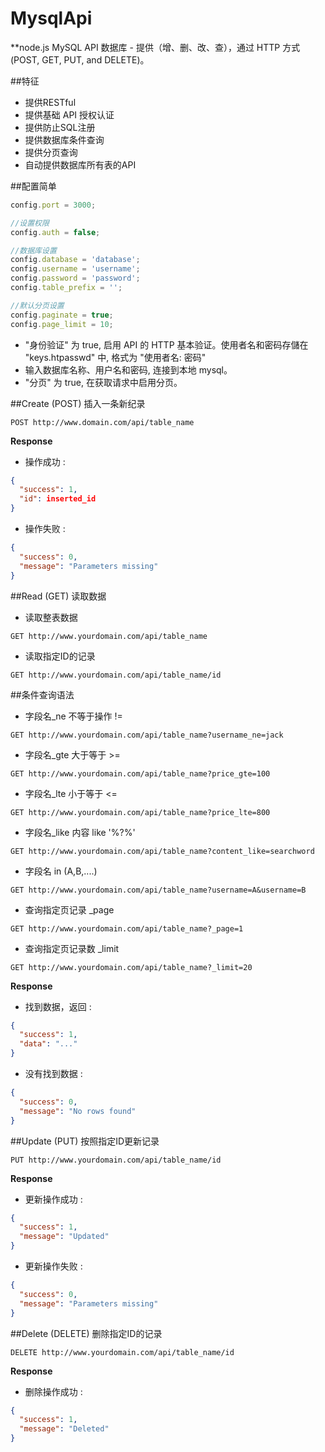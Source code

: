 # MysqlApi
**node.js MySQL API 数据库 - 提供（增、删、改、查），通过 HTTP 方式 (POST, GET, PUT, and DELETE)。

##特征
- 提供RESTful
- 提供基础 API 授权认证
- 提供防止SQL注册
- 提供数据库条件查询
- 提供分页查询
- 自动提供数据库所有表的API

##配置简单
```javascript
config.port = 3000;

//设置权限
config.auth = false;

//数据库设置
config.database = 'database';
config.username = 'username';
config.password = 'password';
config.table_prefix = '';

//默认分页设置
config.paginate = true;
config.page_limit = 10;
```
- "身份验证" 为 true, 启用 API 的 HTTP 基本验证。使用者名和密码存儲在 "keys.htpasswd" 中, 格式为 "使用者名: 密码"
- 输入数据库名称、用户名和密码, 连接到本地 mysql。
- "分页" 为 true, 在获取请求中启用分页。

##Create (POST)
插入一条新纪录

```
POST http://www.domain.com/api/table_name
```
**Response**
- 操作成功 :
```json
{
  "success": 1,
  "id": inserted_id
}
```
- 操作失败 :
```json
{
  "success": 0,
  "message": "Parameters missing"
}
```

##Read (GET)
读取数据

- 读取整表数据
```
GET http://www.yourdomain.com/api/table_name
```
- 读取指定ID的记录
```
GET http://www.yourdomain.com/api/table_name/id
```

##条件查询语法

- 字段名_ne  不等于操作 != 
```
GET http://www.yourdomain.com/api/table_name?username_ne=jack
```
- 字段名_gte 大于等于 >= 
```
GET http://www.yourdomain.com/api/table_name?price_gte=100
```
- 字段名_lte 小于等于 <= 
```
GET http://www.yourdomain.com/api/table_name?price_lte=800
```
- 字段名_like 内容 like '%?%'
```
GET http://www.yourdomain.com/api/table_name?content_like=searchword
```
- 字段名 in (A,B,....)
```
GET http://www.yourdomain.com/api/table_name?username=A&username=B
```
- 查询指定页记录 _page
```
GET http://www.yourdomain.com/api/table_name?_page=1
```
- 查询指定页记录数 _limit
```
GET http://www.yourdomain.com/api/table_name?_limit=20
```


**Response**
- 找到数据，返回 :
```json
{
  "success": 1,
  "data": "..."
}
```
- 没有找到数据 :
```json
{
  "success": 0,
  "message": "No rows found"
}
```

##Update (PUT)
按照指定ID更新记录

```
PUT http://www.yourdomain.com/api/table_name/id
```
**Response**
- 更新操作成功 :
```json
{
  "success": 1,
  "message": "Updated"
}
```
- 更新操作失败 :
```json
{
  "success": 0,
  "message": "Parameters missing"
}
```

##Delete (DELETE)
删除指定ID的记录

```
DELETE http://www.yourdomain.com/api/table_name/id
```
**Response**
- 删除操作成功 :
```json
{
  "success": 1,
  "message": "Deleted"
}
```
